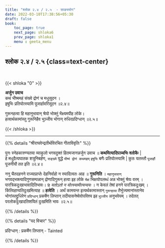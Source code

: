 ```yaml
---
title: "श्लोक २.४ / २.५  - साङ्ययोग"
date: 2022-03-10T17:38:56+05:30
draft: false
book:
    toc_page: true
    next_page: shloka6
    prev_page: shloka1
    menu : geeta_menu
---
```




## श्लोक २.४ / २.५  {class=text-center}

<br/>

{{< shloka  "0"  >}}

**अर्जुन उवाच**  
कथं भीष्ममहं संख्ये द्रोणं च मधुसूदन ।  
इषुभिः प्रतियोत्स्यामि पूजार्हावरिसूदन  ॥२.४॥

गुरूनहत्वा हि महानुभावान् 
श्रेयो भोक्तुं भैक्ष्यमपीह लोके।    
हत्वार्थकामांस्तु गुरूनिहैव 
भुञ्जीय भोगान् रुधिरप्रदिग्धान्  ॥२.५॥

{{< /shloka >}}

---

{{% details "श्रीराघवेन्द्रतीर्थविरचित गीताविवृतिः" %}}

पुनः स्नेहकारुण्यतया व्याकुलो भगवदुक्तं हितमजानन्नर्जुन
उवाच ॥ **कथमित्यादिपञ्चभिः श्लोकैः** |  
हे मधुदैत्यघातक शत्रुनिबर्हण, `सङ्ख्ये` युद्धे 
`भीष्मं द्रोणं कथमहम्` `इषुभिः` बणैः प्रतियोत्स्यामि | 
कुतः यतस्तौ `पूजार्हौ` पूजनीयौ तत इति ॥२.४॥ 

ननु चैतदहनने राज्याप्राप्तेः देहनिर्वाहो न स्यादित्वतः 
आह ॥ **गुरूनिति** । `महानुभावान्` 
भगवद्भक्त्यादिगुणसम्पन्नान्‌ द्रोणादिगुरून् हत्वा इह 
लोके `भैक्षं` 
भिक्षयोपलब्धं अन्न भोक्तुं श्रेयः वरम्‌ । 
पारत्रिकदुःखाभावादितिभावः। `हि`
*यतोऽतो न योत्स्यामीत्यन्वयः* । न केवलं तेषां हनने पारत्रिकदुःखम्‌ ।
किंत्विहाप्यतिदुःखमित्याह ॥ **हत्वेति** । अर्थं कामयन्त इत्यर्थकामास्तान्‌
`गुरून्हत्वा` तैर्भुज्यमानांस्तानेव भोगांस्तद्द्रुधिरेण `प्रदिग्धान्` प्रकर्षेण लिप्तान्‌ 
तदीयासनेष्वेवोपविश्य इह `भु़ञ्जीय` अनुभवेयम्‌ । तदेतत्‌
परलोकदुःखादतिशयितं दुःखमिति भावः ॥२.५॥

{{% /details %}}


{{% details "पद विचार" %}}

प्रदिग्धान् :  प्रकर्षेण लिप्तान्‌ - Tainted

{{% /details %}}
